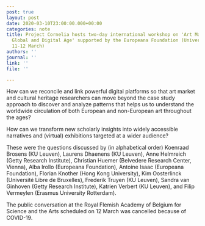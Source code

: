 ```yaml
---
post: true
layout: post
date: 2020-03-10T23:00:00.000+00:00
categories: note
title: Project Cornelia hosts two-day international workshop on 'Art Markets in the
  Global and Digital Age' supported by the Europeana Foundation (University of Leuven,
  11-12 March)
authors: ''
journal: ''
link: ''
file: ''

---
```

How can we reconcile and link powerful digital platforms so that art market and cultural heritage researchers can move beyond the case study approach to discover and analyze patterns that helps us to understand the worldwide circulation of both European and non-European art throughout the ages?

How can we transform new scholarly insights into widely accessible narratives and (virtual) exhibitions targeted at a wider audience?

These were the questions discussed by (in alphabetical order) Koenraad Brosens (KU Leuven), Laurens Dhaenens (KU Leuven), Anne Helmreich (Getty Research Institute), Christian Huemer (Belvedere Research Center, Vienna), Alba Irollo (Europeana Foundation), Antoine Isaac (Europeana Foundation), Florian Knother (Hong Kong University), Kim Oosterlinck (Université Libre de Bruxelles), Frederik Truyen (KU Leuven), Sandra van Ginhoven (Getty Research Institute), Katrien Verbert (KU Leuven), and Filip Vermeylen (Erasmus University Rotterdam).

The public conversation at the Royal Flemish Academy of Belgium for Science and the Arts scheduled on 12 March was cancelled because of COVID-19.
